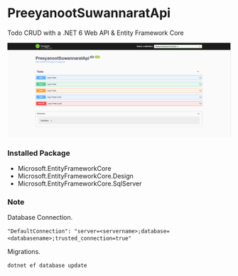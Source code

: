 # PreeyanootSuwannaratApi
Todo CRUD with a .NET 6 Web API &amp; Entity Framework Core

<img src="PreeyanootSuwannaratApi/Image/swagger.png" >

### Installed Package
* Microsoft.EntityFrameworkCore
* Microsoft.EntityFrameworkCore.Design
* Microsoft.EntityFrameworkCore.SqlServer

### Note

Database Connection.
```
"DefaultConnection": "server=<servername>;database=<databasename>;trusted_connection=true"
```
Migrations.
```
dotnet ef database update
```
